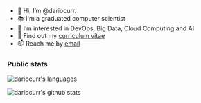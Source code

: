 -   👋 Hi, I’m @dariocurr.
-   :books: I'm a graduated computer scientist
-   👀 I’m interested in DevOps, Big Data, Cloud Computing and AI
-   :memo: Find out my [curriculum vitae](https://dariocurr.github.io/)
-   📫 Reach me by [email](mailto:dariocurr@gmail.com)

### Public stats

![dariocurr's languages](https://github-readme-stats.vercel.app/api/top-langs?username=dariocurr&show_icons=true&locale=en&layout=compact)

![dariocurr's github stats](https://github-readme-stats.vercel.app/api?username=dariocurr&show_icons=true&locale=en)

<!---
dariocurr/dariocurr is a ✨ special ✨ repository because its `README.md` (this file) appears on your GitHub profile.
You can click the Preview link to take a look at your changes.
--->
